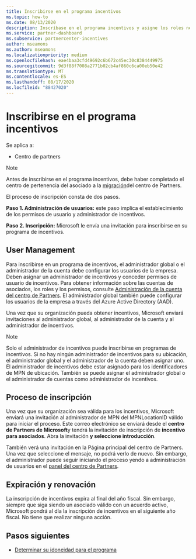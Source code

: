 ```yaml
---
title: Inscribirse en el programa incentivos
ms.topic: how-to
ms.date: 08/13/2020
description: Inscríbase en el programa incentivos y asigne los roles necesarios para la administración de usuarios.
ms.service: partner-dashboard
ms.subservice: partnercenter-incentives
author: mseamons
ms.author: mseamons
ms.localizationpriority: medium
ms.openlocfilehash: eae4baa3cfd49692c6b672c45ec30c8384449975
ms.sourcegitcommit: 9d3f88f7008a2771b02cb4af860c6ca00eb50e42
ms.translationtype: MT
ms.contentlocale: es-ES
ms.lasthandoff: 08/17/2020
ms.locfileid: "88427020"
---
```

# <a name="enroll-in-the-incentives-program"></a>Inscribirse en el programa incentivos

Se aplica a:

- Centro de partners

>[!NOTE]
>Antes de inscribirse en el programa incentivos, debe haber completado el centro de pertenencia del asociado a la [migración](prepare-pmc-pc-migration.md)del centro de Partners.

El proceso de inscripción consta de dos pasos.

**Paso 1. Administración de usuarios:** este paso implica el establecimiento de los permisos de usuario y administrador de incentivos.

**Paso 2. Inscripción:** Microsoft le envía una invitación para inscribirse en su programa de incentivos.

## <a name="user-management"></a>User Management

Para inscribirse en un programa de incentivos, el administrador global o el administrador de la cuenta debe configurar los usuarios de la empresa. Deben asignar un administrador de incentivos y conceder permisos de usuario de incentivos. Para obtener información sobre las cuentas de asociados, los roles y los permisos, consulte [Administración de la cuenta del centro de Partners](partner-center-account-setup.md). El administrador global también puede configurar los usuarios de la empresa a través del Azure Active Directory (AAD).

Una vez que su organización pueda obtener incentivos, Microsoft enviará invitaciones al administrador global, al administrador de la cuenta y al administrador de incentivos.

>[!NOTE]
>Solo el administrador de incentivos puede inscribirse en programas de incentivos. Si no hay ningún administrador de incentivos para su ubicación, el administrador global y el administrador de la cuenta deben asignar uno. El administrador de incentivos debe estar asignado para los identificadores de MPN de ubicación. También se puede asignar el administrador global o el administrador de cuentas como administrador de incentivos.

## <a name="enrollment-process"></a>Proceso de inscripción

Una vez que su organización sea válida para los incentivos, Microsoft enviará una invitación al administrador de MPN del MPNLocationID válido para iniciar el proceso. Este correo electrónico se enviará desde el **centro de Partners de Microsoft**y tendrá la invitación de inscripción de **incentivo para asociados**. Abra la invitación **y seleccione introducción**.

También verá una invitación en la Página principal del centro de Partners. Una vez que seleccione el mensaje, no podrá verlo de nuevo. Sin embargo, el administrador puede seguir iniciando el proceso yendo a administración de usuarios en el [panel del centro de Partners](https://partner.microsoft.com/dashboard/).

## <a name="expiration-and-renewal"></a>Expiración y renovación

La inscripción de incentivos expira al final del año fiscal. Sin embargo, siempre que siga siendo un asociado válido con un acuerdo activo, Microsoft pondrá al día la inscripción de incentivos en el siguiente año fiscal. No tiene que realizar ninguna acción.

## <a name="next-steps"></a>Pasos siguientes

- [Determinar su idoneidad para el programa](incentives-determined-your-program-eligibility.md)
